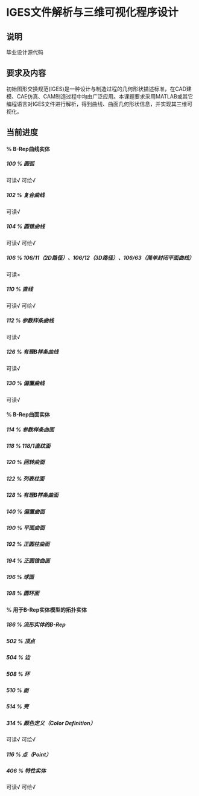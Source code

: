 # IGES文件解析与三维可视化程序设计
## 说明
毕业设计源代码
## 要求及内容
初始图形交换规范(IGES)是一种设计与制造过程的几何形状描述标准，在CAD建模、CAE仿真、CAM制造过程中均由广泛应用。本课题要求采用MATLAB或其它编程语言对IGES文件进行解析，得到曲线、曲面几何形状信息，并实现其三维可视化。
## 当前进度
#### % B-Rep曲线实体
##### 100 % 圆弧
可读√
可绘√
##### 102 % 复合曲线
可读√
##### 104 % 圆锥曲线
可读√
可绘√
##### 106 % 106/11（2D路径）、106/12（3D路径）、106/63（简单封闭平面曲线）
可读×
##### 110 % 直线
可读√
可绘√
##### 112 % 参数样条曲线
可读√
##### 126 % 有理B样条曲线
可读√
##### 130 % 偏置曲线
可读√


#### % B-Rep曲面实体

##### 114 % 参数样条曲面

##### 118 % 118/1直纹面

##### 120 % 回转曲面

##### 122 % 列表柱面

##### 128 % 有理B样条曲面

##### 140 % 偏置曲面

##### 190 % 平面曲面

##### 192 % 正圆柱曲面

##### 194 % 正圆锥曲面

##### 196 % 球面

##### 198 % 圆环面


#### % 用于B-Rep实体模型的拓扑实体

##### 186 % 流形实体的B-Rep

##### 502 % 顶点

##### 504 % 边

##### 508 % 环

##### 510 % 面

##### 514 % 壳

##### 314 % 颜色定义（Color Definition）
可读√
可绘√
##### 116 % 点（Point）

##### 406 % 特性实体
可读√
可绘√